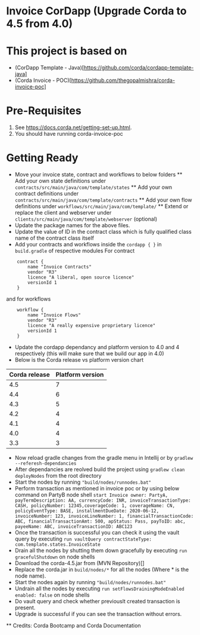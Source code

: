 # Invoice CorDapp (Upgrade Corda to 4.5 from 4.0)

# This project is based on  

 * (CorDapp Template - Java)[https://github.com/corda/cordapp-template-java] 
 * (Corda Invoice - POC)[https://github.com/thegopalmishra/corda-invoice-poc]

# Pre-Requisites

1. See https://docs.corda.net/getting-set-up.html.
2. You should have running corda-invoice-poc

# Getting Ready

* Move your invoice state, contract and workflows to below folders
  ** Add your own state definitions under `contracts/src/main/java/com/template/states`
  ** Add your own contract definitions under `contracts/src/main/java/com/template/contracts`
  ** Add your own flow definitions under `workflows/src/main/java/com/template/`
  ** Extend or replace the client and webserver under `clients/src/main/java/com/template/webserver` (optional)
* Update the package names for the above files.
* Update the value of ID in the contract class which is fully qualified class name of the contract class itself
* Add your contracts and workflows inside the `cordapp { }` in `build.gradle` of respective modules
For contract
````
    contract {
        name "Invoice Contracts"
        vendor "R3"
        licence "A liberal, open source licence"
        versionId 1
    }
````
and for workflows 
````
    workflow {
        name "Invoice Flows"
        vendor "R3"
        licence "A really expensive proprietary licence"
        versionId 1
    }
````
* Update the cordapp dependancy and platform version to 4.0 and 4 respectively (this will make sure that we build our app in 4.0)
* Below is the Corda release vs platform version chart

| Corda release | Platform version |
|---------------|------------------|
| 4.5           | 7                |
| 4.4           | 6                |
| 4.3           | 5                |
| 4.2           | 4                |
| 4.1           | 4                |
| 4.0           | 4                |
| 3.3           | 3                |
	    
* Now reload gradle changes from the gradle menu in Intellij or by `gradlew --referesh-dependancies`
* After dependancies are reolved build the project using `gradlew clean deployNodes` from the root directory
* Start the nodes by running `"build/nodes/runnodes.bat"`
* Perform transaction as mentioned in invoice poc or by using below command on PartyB node shell
`start Invoice owner: PartyA, payTermDescription: AA, currencyCode: INR, invoiceTransactionType: CASH, policyNumber: 12345,coverageCode: 1, coverageName: CN, policyEventType: BASE, installmentDueDate: 2020-06-12, invoiceNumber: 123, invoiceLineNumber: 1, financialTransactionCode: ABC, financialTransactionAmt: 500, apStatus: Pass, payToID: abc, payeeName: ABC, invoiceTransactionID: ABC123`
* Once the transaction is successful you can check it using the vault query by executing `run vaultQuery contractStateType: com.template.states.InvoiceState`
* Drain all the nodes by shutting them down gracefully by executing `run gracefulShutdown` on node shells
* Download the corda-4.5.jar from (MVN Repository)[]
* Replace the corda.jar in `build/nodes/*` for all the nodes (Where * is the node name).
* Start the nodes again by running `"build/nodes/runnodes.bat"`
* Undrain all the nodes by executing `run setFlowsDrainingModeEnabled enabled: false` on node shells
* Do vault query and check whether previouslt created transaction is present.
* Upgrade is successful if you can see the transaction without errors.


** Credits: Corda Bootcamp and Corda Documentation


